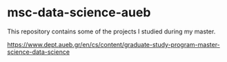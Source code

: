 # msc-data-science-aueb

This repository contains some of the projects I studied during my master.

https://www.dept.aueb.gr/en/cs/content/graduate-study-program-master-science-data-science
